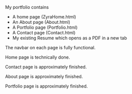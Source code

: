 My portfolio contains 
- A home page (ZyraHome.html)
- An About page (About.html)
- A Portfolio page (Portfolio.html)
- A Contact page (Contact.html)
- My existing Resume which opens as a PDF in a new tab

The navbar on each page is fully functional. 

Home page is technically done.

Contact page is approximately finished. 

About page is approximately finished. 

Portfolio page is approximately finished.
